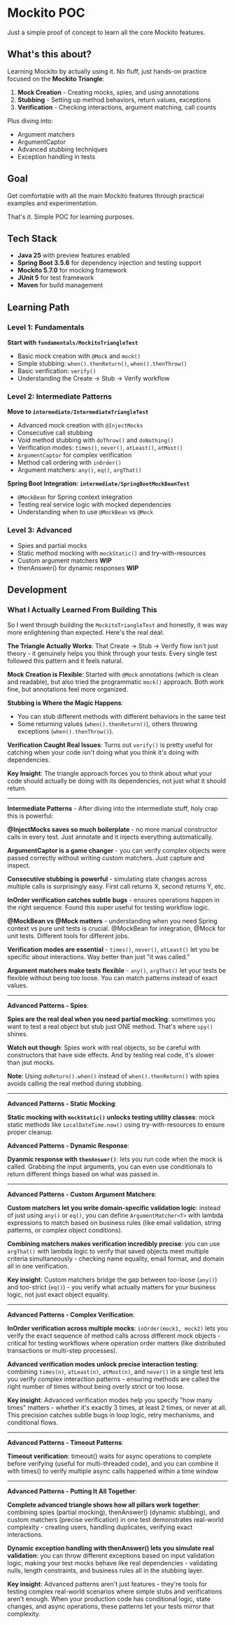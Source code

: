 # Mockito POC

Just a simple proof of concept to learn all the core Mockito features.

## What's this about?

Learning Mockito by actually using it. No fluff, just hands-on practice focused on the **Mockito Triangle**:

1. **Mock Creation** - Creating mocks, spies, and using annotations
2. **Stubbing** - Setting up method behaviors, return values, exceptions
3. **Verification** - Checking interactions, argument matching, call counts

Plus diving into:
- Argument matchers
- ArgumentCaptor
- Advanced stubbing techniques
- Exception handling in tests

## Goal

Get comfortable with all the main Mockito features through practical examples and experimentation.

That's it. Simple POC for learning purposes.

## Tech Stack

- **Java 25** with preview features enabled
- **Spring Boot 3.5.6** for dependency injection and testing support
- **Mockito 5.7.0** for mocking framework
- **JUnit 5** for test framework
- **Maven** for build management

## Learning Path

### Level 1: Fundamentals
**Start with `fundamentals/MockitoTriangleTest`**
- Basic mock creation with `@Mock` and `mock()`
- Simple stubbing: `when().thenReturn()`, `when().thenThrow()`
- Basic verification: `verify()`
- Understanding the Create → Stub → Verify workflow

### Level 2: Intermediate Patterns
**Move to `intermediate/IntermediateTriangleTest`**
- Advanced mock creation with `@InjectMocks`
- Consecutive call stubbing
- Void method stubbing with `doThrow()` and `doNothing()`
- Verification modes: `times()`, `never()`, `atLeast()`, `atMost()`
- `ArgumentCaptor` for complex verification
- Method call ordering with `inOrder()`
- Argument matchers: `any()`, `eq()`, `argThat()`

**Spring Boot Integration: `intermediate/SpringBootMockBeanTest`**
- `@MockBean` for Spring context integration
- Testing real service logic with mocked dependencies
- Understanding when to use `@MockBean` vs `@Mock`

### Level 3: Advanced
- Spies and partial mocks
- Static method mocking with `mockStatic()` and try-with-resources
- Custom argument matchers **WIP**
- thenAnswer() for dynamic responses **WIP**

## Development

### What I Actually Learned From Building This

So I went through building the `MockitoTriangleTest` and honestly, it was way more enlightening than expected. Here's the real deal:

**The Triangle Actually Works**: That Create → Stub → Verify flow isn't just theory - it genuinely helps you think through your tests. Every single test followed this pattern and it feels natural.

**Mock Creation is Flexible**: Started with `@Mock` annotations (which is clean and readable), but also tried the programmatic `mock()` approach. Both work fine, but annotations feel more organized.

**Stubbing is Where the Magic Happens**:
- You can stub different methods with different behaviors in the same test
- Some returning values (`when().thenReturn()`), others throwing exceptions (`when().thenThrow()`).

**Verification Caught Real Issues**: Turns out `verify()` is pretty useful for catching when your code isn't doing what you think it's doing with dependencies.

**Key Insight**: The triangle approach forces you to think about what your code should actually be doing with its dependencies, not just what it should return.

---

**Intermediate Patterns** - After diving into the intermediate stuff, holy crap this is powerful:

**@InjectMocks saves so much boilerplate** - no more manual constructor calls in every test. Just annotate and it injects everything automatically.

**ArgumentCaptor is a game changer** - you can verify complex objects were passed correctly without writing custom matchers. Just capture and inspect.

**Consecutive stubbing is powerful** - simulating state changes across multiple calls is surprisingly easy. First call returns X, second returns Y, etc.

**InOrder verification catches subtle bugs** - ensures operations happen in the right sequence. Found this super useful for testing workflow logic.

**@MockBean vs @Mock matters** - understanding when you need Spring context vs pure unit tests is crucial. @MockBean for integration, @Mock for unit tests. Different tools for different jobs.

**Verification modes are essential** - `times()`, `never()`, `atLeast()` let you be specific about interactions. Way better than just "it was called."

**Argument matchers make tests flexible** - `any()`, `argThat()` let your tests be flexible without being too loose. You can match patterns instead of exact values.

---

**Advanced Patterns - Spies**:

**Spies are the real deal when you need partial mocking**: sometimes you want to test a real object but stub just ONE method. That's where `spy()` shines.

**Watch out though**: Spies work with real objects, so be careful with constructors that have side effects. And by testing real code, it's slower than jsut mocks.

**Note**: Using `doReturn().when()` instead of `when().thenReturn()` with spies avoids calling the real method during stubbing.

---

**Advanced Patterns - Static Mocking**:

**Static mocking with `mockStatic()` unlocks testing utility classes**: mock static methods like `LocalDateTime.now()` using try-with-resources to ensure proper cleanup.

**Advanced Patterns - Dynamic Response**:

**Dyanmic response with `thenAnswer()`**: lets you run code when the mock is called. Grabbing the input arguments, you can even use conditionals to return different things based on what was passed in.

---

**Advanced Patterns - Custom Argument Matchers**:

**Custom matchers let you write domain-specific validation logic**: instead of just using `any()` or `eq()`, you can define `ArgumentMatcher<T>` with lambda expressions to match based on business rules (like email validation, string patterns, or complex object conditions).

**Combining matchers makes verification incredibly precise**: you can use `argThat()` with lambda logic to verify that saved objects meet multiple criteria simultaneously - checking name equality, email format, and domain all in one verification.

**Key insight**: Custom matchers bridge the gap between too-loose (`any()`) and too-strict (`eq()`) - you verify what actually matters for your business logic, not just exact object equality.

---

**Advanced Patterns - Complex Verification**:

**InOrder verification across multiple mocks**: `inOrder(mock1, mock2)` lets you verify the exact sequence of method calls across different mock objects - critical for testing workflows where operation order matters (like distributed transactions or multi-step processes).

**Advanced verification modes unlock precise interaction testing**: combining `times(n)`, `atLeast(n)`, `atMost(n)`, and `never()` in a single test lets you verify complex interaction patterns - ensuring methods are called the right number of times without being overly strict or too loose.

**Key insight**: Advanced verification modes help you specify "how many times" matters - whether it's exactly 3 times, at least 2 times, or never at all. This precision catches subtle bugs in loop logic, retry mechanisms, and conditional flows.

---

**Advanced Patterns - Timeout Patterns**:

**Timeout verification**: timeout() waits for async operations to complete before verifying (useful for multi-threaded code), and you can combine it with times() to verify multiple async calls happened within a time window

---

**Advanced Patterns - Putting It All Together**:

**Complete advanced triangle shows how all pillars work together**: combining spies (partial mocking), thenAnswer() (dynamic stubbing), and custom matchers (precise verification) in one test demonstrates real-world complexity - creating users, handling duplicates, verifying exact interactions.

**Dynamic exception handling with thenAnswer() lets you simulate real validation**: you can throw different exceptions based on input validation logic, making your test mocks behave like real dependencies - validating nulls, length constraints, and business rules all in the stubbing layer.

**Key insight**: Advanced patterns aren't just features - they're tools for testing complex real-world scenarios where simple stubs and verifications aren't enough. When your production code has conditional logic, state changes, and async operations, these patterns let your tests mirror that complexity.
